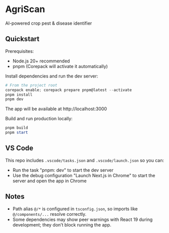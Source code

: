 # AgriScan
 AI-powered crop pest & disease identifier

## Quickstart

Prerequisites:
- Node.js 20+ recommended
- pnpm (Corepack will activate it automatically)

Install dependencies and run the dev server:

```powershell
# From the project root
corepack enable; corepack prepare pnpm@latest --activate
pnpm install
pnpm dev
```

The app will be available at http://localhost:3000

Build and run production locally:

```powershell
pnpm build
pnpm start
```

## VS Code

This repo includes `.vscode/tasks.json` and `.vscode/launch.json` so you can:
- Run the task "pnpm: dev" to start the dev server
- Use the debug configuration "Launch Next.js in Chrome" to start the server and open the app in Chrome

## Notes

- Path alias `@/*` is configured in `tsconfig.json`, so imports like `@/components/...` resolve correctly.
- Some dependencies may show peer warnings with React 19 during development; they don’t block running the app.
